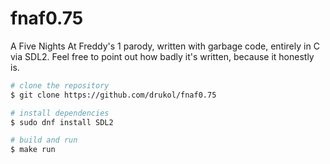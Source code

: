 # fnaf0.75
A Five Nights At Freddy's 1 parody, written with garbage code, entirely in C via SDL2.
Feel free to point out how badly it's written, because it honestly is.

```sh
# clone the repository
$ git clone https://github.com/drukol/fnaf0.75

# install dependencies
$ sudo dnf install SDL2

# build and run
$ make run
```
